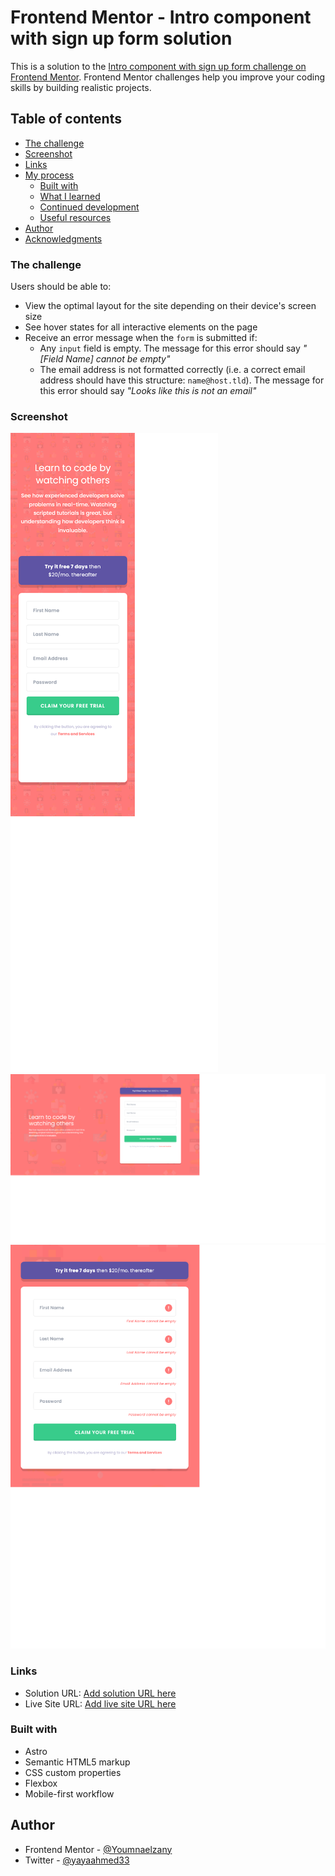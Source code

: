# Frontend Mentor - Intro component with sign up form solution

This is a solution to the [Intro component with sign up form challenge on Frontend Mentor](https://www.frontendmentor.io/challenges/intro-component-with-signup-form-5cf91bd49edda32581d28fd1). Frontend Mentor challenges help you improve your coding skills by building realistic projects.

## Table of contents

- [The challenge](#the-challenge)
- [Screenshot](#screenshot)
- [Links](#links)
- [My process](#my-process)
  - [Built with](#built-with)
  - [What I learned](#what-i-learned)
  - [Continued development](#continued-development)
  - [Useful resources](#useful-resources)
- [Author](#author)
- [Acknowledgments](#acknowledgments)

### The challenge

Users should be able to:

- View the optimal layout for the site depending on their device's screen size
- See hover states for all interactive elements on the page
- Receive an error message when the `form` is submitted if:
  - Any `input` field is empty. The message for this error should say _"[Field Name] cannot be empty"_
  - The email address is not formatted correctly (i.e. a correct email address should have this structure: `name@host.tld`). The message for this error should say _"Looks like this is not an email"_

### Screenshot

![](./public/images/Screenshot%202024-06-09%20at%2001-04-58%20Intro%20component%20with%20sign%20up%20form.png)
![](./public/images/Screenshot%202024-06-09%20at%2001-05-55%20Intro%20component%20with%20sign%20up%20form.png)
![](./public/images/Screenshot%202024-06-09%20at%2001-06-32%20Intro%20component%20with%20sign%20up%20form.png)

### Links

- Solution URL: [Add solution URL here](https://github.com/Youmnaelzany/intro-component-with-signup-form-master-8-6-24.git)
- Live Site URL: [Add live site URL here](https://signupform8624.netlify.app/)

### Built with

- Astro
- Semantic HTML5 markup
- CSS custom properties
- Flexbox
- Mobile-first workflow

## Author

- Frontend Mentor - [@Youmnaelzany](https://www.frontendmentor.io/profile/Youmnaelzany)
- Twitter - [@yayaahmed33](https://twitter.com/yayaahmed33)
